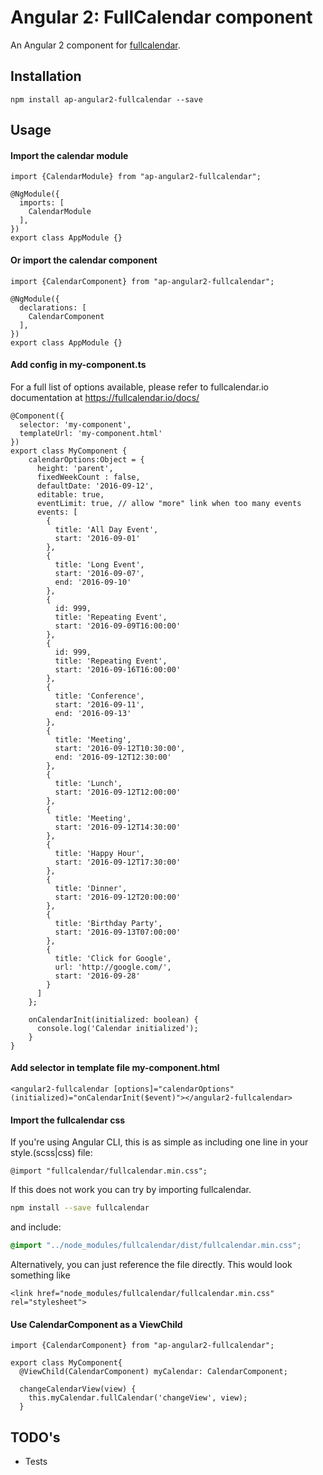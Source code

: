 
# Angular 2: FullCalendar component

An Angular 2 component for [fullcalendar](https://fullcalendar.io/).

## Installation
```
npm install ap-angular2-fullcalendar --save
```
## Usage
#### Import the calendar module
```
import {CalendarModule} from "ap-angular2-fullcalendar";

@NgModule({
  imports: [
    CalendarModule
  ],
})
export class AppModule {}
```
#### Or import the calendar component
```
import {CalendarComponent} from "ap-angular2-fullcalendar";

@NgModule({
  declarations: [
    CalendarComponent
  ],
})
export class AppModule {}
```
#### Add config in my-component.ts
For a full list of options available, please refer to fullcalendar.io documentation at https://fullcalendar.io/docs/
```
@Component({
  selector: 'my-component',
  templateUrl: 'my-component.html'
})
export class MyComponent {
    calendarOptions:Object = {
      height: 'parent',
      fixedWeekCount : false,
      defaultDate: '2016-09-12',
      editable: true,
      eventLimit: true, // allow "more" link when too many events
      events: [
        {
          title: 'All Day Event',
          start: '2016-09-01'
        },
        {
          title: 'Long Event',
          start: '2016-09-07',
          end: '2016-09-10'
        },
        {
          id: 999,
          title: 'Repeating Event',
          start: '2016-09-09T16:00:00'
        },
        {
          id: 999,
          title: 'Repeating Event',
          start: '2016-09-16T16:00:00'
        },
        {
          title: 'Conference',
          start: '2016-09-11',
          end: '2016-09-13'
        },
        {
          title: 'Meeting',
          start: '2016-09-12T10:30:00',
          end: '2016-09-12T12:30:00'
        },
        {
          title: 'Lunch',
          start: '2016-09-12T12:00:00'
        },
        {
          title: 'Meeting',
          start: '2016-09-12T14:30:00'
        },
        {
          title: 'Happy Hour',
          start: '2016-09-12T17:30:00'
        },
        {
          title: 'Dinner',
          start: '2016-09-12T20:00:00'
        },
        {
          title: 'Birthday Party',
          start: '2016-09-13T07:00:00'
        },
        {
          title: 'Click for Google',
          url: 'http://google.com/',
          start: '2016-09-28'
        }
      ]
    };

    onCalendarInit(initialized: boolean) {
      console.log('Calendar initialized');
    }
}
```
#### Add selector in template file my-component.html
```
<angular2-fullcalendar [options]="calendarOptions" (initialized)="onCalendarInit($event)"></angular2-fullcalendar>
```
#### Import the fullcalendar css
If you're using Angular CLI, this is as simple as including one line in your style.(scss|css) file:
```
@import "fullcalendar/fullcalendar.min.css";
```
If this does not work you can try by importing fullcalendar.
```bash
npm install --save fullcalendar
```
and include:
```css
@import "../node_modules/fullcalendar/dist/fullcalendar.min.css";
```

Alternatively, you can just reference the file directly. This would look something like
```
<link href="node_modules/fullcalendar/fullcalendar.min.css" rel="stylesheet">
```

#### Use CalendarComponent as a ViewChild
```
import {CalendarComponent} from "ap-angular2-fullcalendar";

export class MyComponent{
  @ViewChild(CalendarComponent) myCalendar: CalendarComponent;

  changeCalendarView(view) {
    this.myCalendar.fullCalendar('changeView', view);
  }
```

## TODO's
* Tests
